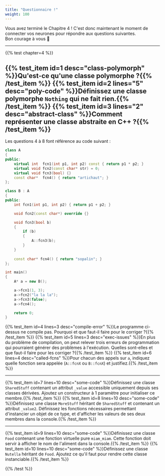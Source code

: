 ```yaml
---
title: "Questionnaire !"
weight: 100
---
```


Vous avez terminé le Chapitre 4 ! C'est donc maintenant le moment de connecter vos neurones pour répondre aux questions suivantes.\
Bon courage à vous 🙂

---

{{% test chapter=4 %}}

{{% test_item id=1 desc="class-polymorph" %}}Qu'est-ce qu'une classe polymorphe ?{{% /test_item %}}
{{% test_item id=2 lines="5" desc="poly-code" %}}Définissez une classe polymorphe `Nothing` qui ne fait rien.{{% /test_item %}}
{{% test_item id=3 lines="2" desc="abstract-class" %}}Comment représenter une classe abstraite en C++ ?{{% /test_item %}}
---
Les questions 4 à 8 font référence au code suivant :

```cpp
class A
{
public:
    virtual int  fcn1(int p1, int p2) const { return p1 * p2; }
    virtual void fcn2(const char* str) = 0;
    virtual void fcn3(bool) {}
    const char*  fcn4() { return "artichaut"; }
};

class B : A
{
public:
    int fcn1(int p1, int p2) { return p1 + p2; }

    void fcn2(const char*) override {}

    void fcn3(bool b)
    {
        if (b)
        {
            A::fcn3(b);
        }
    }
    
    const char* fcn4() { return "sopalin"; }
};

int main()
{
    A* a = new B();

    a->fcn1(1, 3);
    a->fcn2("la la la");
    a->fcn3(false);
    a->fcn4();

    return 0;
}
```

{{% test_item id=4 lines=3 desc="compile-error" %}}Le programme ci-dessus ne compile pas. Pourquoi et que faut-il faire pour le corriger ?{{% /test_item %}}
{{% test_item id=5 lines=3 desc="exec-issues" %}}En plus du problème de compilation, on peut relever trois erreurs de programmation qui pourraient générer des problèmes à l'exécution. Quelles sont-elles et que faut-il faire pour les corriger ?{{% /test_item %}}
{{% test_item id=6 lines=4 desc="called-fcns" %}}Pour chacun des appels sur `a`, indiquez quelle fonction sera appelée (`A::fcnX` ou `B::fcnX`) et justifiez.{{% /test_item %}}

---

{{% test_item id=7 lines=10 desc="some-code" %}}Définissez une classe `SharedStuff` contenant un attribut `_value` accessible uniquement depuis ses classes dérivées. Ajoutez un constructeur à 1 paramètre pour initialiser ce membre.{{% /test_item %}}
{{% test_item id=8 lines=10 desc="some-code" %}}Définissez une classe `MoreStuff` héritant de `SharedStuff` et contenant un attribut `_value2`. Définissez les fonctions nécessaires permettant d'instancier un objet de ce type, et d'afficher les valeurs de ses deux membres dans la console.{{% /test_item %}}

---

{{% test_item id=9 lines=10 desc="some-code" %}}Définissez une classe `Food` contenant une fonction virtuelle pure `miam_miam`. Cette fonction doit servir à afficher le nom de l'aliment dans la console.{{% /test_item %}}
{{% test_item id=10 lines=10 desc="some-code" %}}Définissez une classe `Nutella` héritant de `Food`. Ajoutez ce qu'il faut pour rendre cette classe instanciable.{{% /test_item %}}

{{% /test %}}

